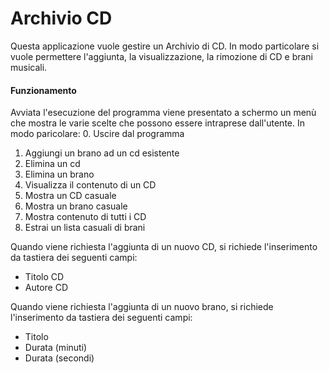# Archivio CD 
Questa applicazione vuole gestire un Archivio di CD. In modo particolare si vuole permettere l'aggiunta, la visualizzazione, la rimozione di CD e brani musicali. 
#### Funzionamento
Avviata l'esecuzione del programma viene presentato a schermo un menù che mostra le varie scelte che possono essere intraprese dall'utente. In modo paricolare: 
0. Uscire dal programma
1. Aggiungi un brano ad un cd esistente
2. Elimina un cd
3. Elimina un brano
4. Visualizza il contenuto di un CD
5. Mostra un CD casuale
6. Mostra un brano casuale
7. Mostra contenuto di tutti i CD
8. Estrai un lista casuali di brani

Quando viene richiesta l'aggiunta di un nuovo CD, si richiede l'inserimento da tastiera dei seguenti campi: 
* Titolo CD
* Autore CD

Quando viene richiesta l'aggiunta di un nuovo brano, si richiede l'inserimento da tastiera dei seguenti campi: 
* Titolo
* Durata (minuti)
* Durata (secondi)
